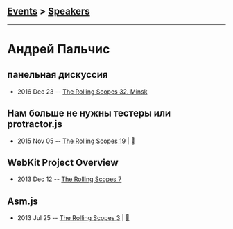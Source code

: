 ## [Events](../README.md) > [Speakers](../speakers.md)
---

# Андрей Пальчис

## панельная дискуссия
- 2016 Dec 23 -- [The Rolling Scopes 32. Minsk](https://www.youtube.com/watch?v=qLxO9Pgx05M)    
## Нам больше не нужны тестеры или protractor.js
- 2015 Nov 05 -- [The Rolling Scopes 19](https://www.youtube.com/watch?v=ape9O7qcOXg)  | [:notebook:](http://rolling-scopes.github.io/slides/rs19/automation.pptx)  
## WebKit Project Overview
- 2013 Dec 12 -- [The Rolling Scopes 7](https://www.youtube.com/watch?v=xjL-2f-YWxk)    
## Asm.js
- 2013 Jul 25 -- [The Rolling Scopes 3](https://www.youtube.com/watch?v=NpDnaRlDpGE)  | [:notebook:](https://www.slideshare.net/RollingScopes/asmjs-24648239)  
